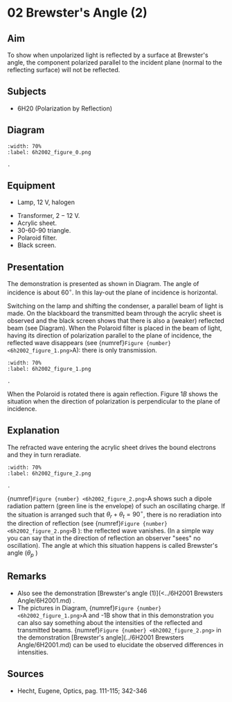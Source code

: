 # 02 Brewster's Angle (2) 
  
## Aim   
 To show when unpolarized light is reflected by a surface at Brewster's angle, the component polarized parallel to the incident plane (normal to the reflecting surface) will not be reflected.    
  
## Subjects   
* 6H20 (Polarization by Reflection)   

## Diagram
   
```{figure} figures/figure_0.png
:width: 70%  
:label: 6h2002_figure_0.png  

. 
```
     
  
## Equipment   
- Lamp, $12\mathrm{~V}$, halogen
 *  Transformer,  $2-12\mathrm{~V}$. 
 *  Acrylic sheet. 
 *  30-60-90 triangle. 
 *  Polaroid filter. 
 *  Black screen.   
    
  
## Presentation   
The demonstration is presented as shown in Diagram. The angle of incidence is about $60^{\circ}$. In this lay-out the plane of incidence is horizontal.

Switching on the lamp and shifting the condenser, a parallel beam of light is made. On the blackboard the transmitted beam through the acrylic sheet is observed and the black screen shows that there is also a (weaker) reflected beam (see Diagram). When the Polaroid filter is placed in the beam of light, having its direction of polarization parallel to the plane of incidence, the reflected wave disappears (see {numref}`Figure {number} <6h2002_figure_1.png>`A): there is only transmission.

```{figure} figures/figure_1.png
:width: 70%  
:label: 6h2002_figure_1.png  

. 
```
When the Polaroid is rotated there is again reflection. Figure $1 B$ shows the situation when the direction of polarization is perpendicular to the plane of incidence.   
  
## Explanation   
The refracted wave entering the acrylic sheet drives the bound electrons and they in turn reradiate.
```{figure} figures/figure_2_old.png
:width: 70%  
:label: 6h2002_figure_2.png  

. 
```
{numref}`Figure {number} <6h2002_figure_2.png>`A shows such a dipole radiation pattern (green line is the envelope) of such an oscillating charge. If the situation is arranged such that $\theta_{r}+\theta_{t}=90^{\circ}$, there is no reradiation into the direction of reflection (see {numref}`Figure {number} <6h2002_figure_2.png>`B ): the reflected wave vanishes. (In a simple way you can say that in the direction of reflection an observer "sees" no oscillation). The angle at which this situation happens is called Brewster's angle $\left(\theta_{p}\right.$ )  
  
## Remarks
 *  Also see the demonstration [Brewster's angle (1)](<../6H2001 Brewsters Angle/6H2001.md) . 
 *  The pictures in Diagram, {numref}`Figure {number} <6h2002_figure_1.png>`A and -1B show that in this demonstration you can also say something about the intensities of the reflected and transmitted beams. {numref}`Figure {number} <6h2002_figure_2.png>` in the demonstration [Brewster's angle](../6H2001 Brewsters Angle/6H2001.md) can be used to elucidate the observed differences in intensities.
   
  
## Sources
 *  Hecht, Eugene, Optics, pag. 111-115; 342-346
  